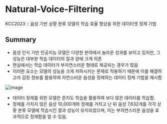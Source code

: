 # Natural-Voice-Filtering
KCC2023 :: 음성 기반 상황 분류 모델의 학습 효율 향상을 위한 데이터셋 정제 기법

## Summary
- 음성 인식 기반 인공지능 모델은 다양한 분야에서 놀라운 성과를 보이고 있지만, 그 성능은 대부분 학습 데이터의 질과 양에 크게 의존
- 현실에서는 학습 데이터가 부자연스러운 형태로 제공되는 경우가 많음
- 이러한 요소는 모델의 성능을 크게 저하시키는 문제로 작용하기 때문에 이를 해결하고자 감정 정보를 활용하여 자연스러운 음성을 정제하는 데이터 정제 기법을 제시함

![image](https://github.com/sungsiyul/Natural-Voice-Filtering/assets/86465983/2c2a5af2-5166-4f28-a6b7-874642227081)

- 데이터 정제를 위한 모델은 준지도 학습을 활용하여 보다 많은 데이터를 학습함.
- 정제를 거치지 않은 음성 10,000개와 정제를 거치고 난 뒤 음성 7,632개를 각각 상황 분류 모델에 학습시킨 결과 성능이 유지되었으며, 이는 부자연스러운 음성을 효과적으로 정제함을 알 수 있음.
